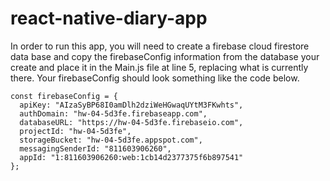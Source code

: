 # react-native-diary-app

In order to run this app, you will need to create a firebase cloud firestore data base and copy the firebaseConfig information from the 
database your create and place it in the Main.js file at line 5, replacing what is currently there. Your firebaseConfig should look
something like the code below. 

``` 
const firebaseConfig = {
  apiKey: "AIzaSyBP68I0amDlh2dziWeHGwaqUYtM3FKwhts",
  authDomain: "hw-04-5d3fe.firebaseapp.com",
  databaseURL: "https://hw-04-5d3fe.firebaseio.com",
  projectId: "hw-04-5d3fe",
  storageBucket: "hw-04-5d3fe.appspot.com",
  messagingSenderId: "811603906260",
  appId: "1:811603906260:web:1cb14d2377375f6b897541"
};
``` 
